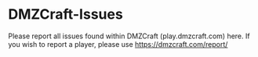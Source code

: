 # DMZCraft-Issues
Please report all issues found within DMZCraft (play.dmzcraft.com) here. If you wish to report a player, please use https://dmzcraft.com/report/
